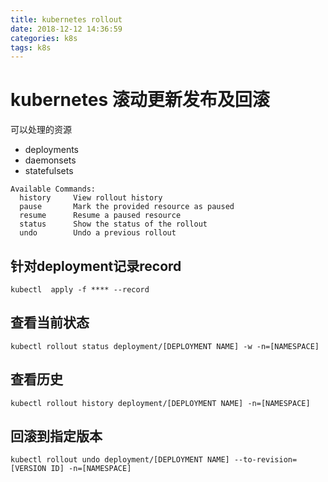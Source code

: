 ```yaml
---
title: kubernetes rollout
date: 2018-12-12 14:36:59
categories: k8s
tags: k8s
---
```


# kubernetes 滚动更新发布及回滚

可以处理的资源
  * deployments  
  * daemonsets  
  * statefulsets

```
Available Commands:
  history     View rollout history
  pause       Mark the provided resource as paused
  resume      Resume a paused resource
  status      Show the status of the rollout
  undo        Undo a previous rollout
```

## 针对deployment记录record

```
kubectl  apply -f **** --record
```

## 查看当前状态
```
kubectl rollout status deployment/[DEPLOYMENT NAME] -w -n=[NAMESPACE]
```

## 查看历史
```
kubectl rollout history deployment/[DEPLOYMENT NAME] -n=[NAMESPACE]
```

## 回滚到指定版本
```
kubectl rollout undo deployment/[DEPLOYMENT NAME] --to-revision=[VERSION ID] -n=[NAMESPACE]
```